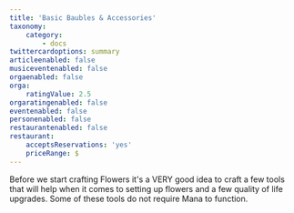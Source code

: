 ```yaml
---
title: 'Basic Baubles & Accessories'
taxonomy:
    category:
        - docs
twittercardoptions: summary
articleenabled: false
musiceventenabled: false
orgaenabled: false
orga:
    ratingValue: 2.5
orgaratingenabled: false
eventenabled: false
personenabled: false
restaurantenabled: false
restaurant:
    acceptsReservations: 'yes'
    priceRange: $
---
```


Before we start crafting Flowers it's a VERY good idea to craft a few tools that will help when it comes to setting up flowers and a few quality of life upgrades. Some of these tools do not require Mana to function.